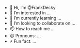 - 👋 Hi, I’m @FrankDecky
- 👀 I’m interested in ...
- 🌱 I’m currently learning ...
- 💞️ I’m looking to collaborate on ...
- 📫 How to reach me ...
- 😄 Pronouns: ...
- ⚡ Fun fact: ...

<!---
FrankDecky/FrankDecky is a ✨ special ✨ repository because its `README.md` (this file) appears on your GitHub profile.
You can click the Preview link to take a look at your changes.
--->
